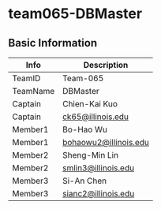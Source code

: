 # team065-DBMaster

## Basic Information

|   Info      |        Description     |
| ----------- | ---------------------- |
| TeamID      |        Team-065        |
| TeamName    |        DBMaster        |
| Captain     |      Chien-Kai Kuo     |
| Captain     |   ck65@illinois.edu    |
| Member1     |       Bo-Hao Wu        |
| Member1     |  bohaowu2@illinois.edu |
| Member2     |      Sheng-Min Lin     |
| Member2     |  smlin3@illinois.edu   |
| Member3     |        Si-An Chen      |
| Member3     |   sianc2@illinois.edu  |
